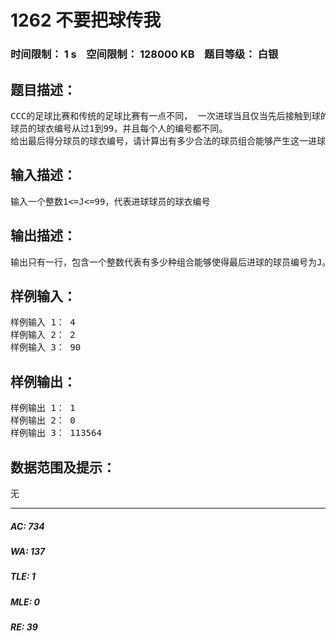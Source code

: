 # 1262 不要把球传我   
### 时间限制： 1 s&nbsp;&nbsp;&nbsp;&nbsp;空间限制： 128000 KB&nbsp;&nbsp;&nbsp;&nbsp;题目等级： 白银  
## 题目描述：  

<pre>
CCC的足球比赛和传统的足球比赛有一点不同， 一次进球当且仅当先后接触到球的4名队员的球衣编号是升序排列的。
球员的球衣编号从过1到99，并且每个人的编号都不同。
给出最后得分球员的球衣编号，请计算出有多少合法的球员组合能够产生这一进球。
</pre>
  
  
## 输入描述：  

<pre>
输入一个整数1<=J<=99，代表进球球员的球衣编号
</pre>
  
  
## 输出描述：  

<pre>
输出只有一行，包含一个整数代表有多少种组合能够使得最后进球的球员编号为J。
</pre>
  
  
## 样例输入：  

<pre>
样例输入 1： 4
样例输入 2： 2
样例输入 3： 90
</pre>
  
  
## 样例输出：  

<pre>
样例输出 1： 1
样例输出 2： 0
样例输出 3： 113564
</pre>
  
  
## 数据范围及提示：  

<pre>
无
</pre>
  
  
***  

##### AC: 734  
##### WA: 137  
##### TLE: 1  
##### MLE: 0  
##### RE: 39  
